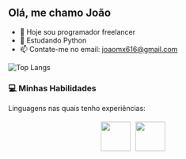 ## Olá, me chamo João

<p align="center">
  
- 🔭 Hoje sou programador freelancer
- 🌱 Estudando Python
- 📫 Contate-me no email: joaomx616@gmail.com

![Top Langs](https://github-readme-stats.vercel.app/api/top-langs/?username=joaossantos)

### 💻 **Minhas Habilidades**  
Linguagens nas quais tenho experiências:

<div style="display: flex; flex-wrap: wrap; justify-content: center;">
  <img src="https://techstack-generator.vercel.app/python-icon.svg" width="60" style="margin: 5px;">
  <img src="https://techstack-generator.vercel.app/java-icon.svg" width="60" style="margin: 5px;">
</div>

